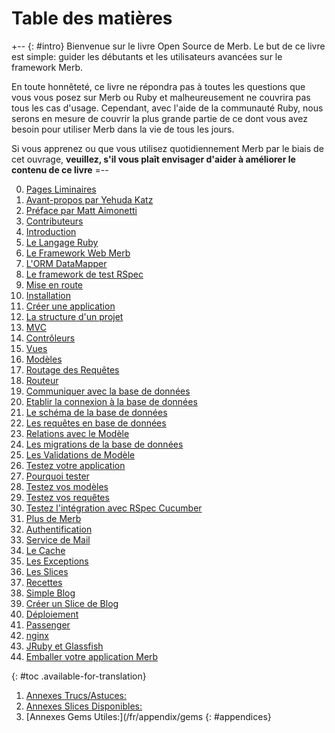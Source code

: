 # Table des matières

+-- {: #intro}
Bienvenue sur le livre Open Source de Merb.
Le but de ce livre est simple: guider les débutants et les utilisateurs avancées
sur le framework Merb.

En toute honnêteté, ce livre ne répondra pas à toutes les questions que vous vous posez sur Merb ou
Ruby et malheureusement ne couvrira pas tous les cas d'usage.
Cependant, avec l'aide de la communauté Ruby, nous serons en mesure de couvrir la plus grande partie
de ce dont vous avez besoin pour utiliser Merb dans la vie de tous les jours.

Si vous apprenez ou que vous utilisez quotidiennement Merb par le biais de cet ouvrage,
**veuillez, s'il vous plaît envisager d'aider à améliorer le contenu de ce livre**
=--

0. [Pages Liminaires](/fr/front-matter)
  1. [Avant-propos par Yehuda Katz](/fr/front-matter/foreword)
  2. [Préface par Matt Aimonetti](/fr/front-matter/preface)
  3. [Contributeurs](/fr/front-matter/contributors)
1. [Introduction](/fr/introduction)
  1. [Le Langage Ruby](/fr/introduction/ruby)
  2. [Le Framework Web Merb](/fr/introduction/merb)
  3. [L'ORM DataMapper](/fr/introduction/datamapper)
  4. [Le framework de test RSpec](/fr/introduction/rspec)
2. [Mise en route](/fr/getting-started)
  1. [Installation](/fr/getting-started/install-instructions)
  1. [Créer une application](/fr/getting-started/generate-an-application)
  1. [La structure d'un projet](/fr/getting-started/project-structure)
  1. [MVC](/fr/getting-started/mvc)
  1. [Contrôleurs](/fr/getting-started/controllers)
  1. [Vues](/fr/getting-started/views)
  1. [Modèles](/fr/getting-started/models)
  1. [Routage des Requêtes](/fr/getting-started/request-path)
  1. [Routeur](/fr/getting-started/router)
3. [Communiquer avec la base de données](/fr/interacting-with-the-database)
  1. [Etablir la connexion à la base de données](/fr/interacting-with-the-database/dm-setting-up)
  1. [Le schéma de la base de données](/fr/interacting-with-the-database/dm-schema)
  1. [Les requêtes en base de données](/fr/interacting-with-the-database/dm-queries)
  1. [Relations avec le Modèle](/fr/interacting-with-the-database/dm-relationships)
  1. [Les migrations de la base de données](/fr/interacting-with-the-database/dm-migrations)
  1. [Les Validations de Modèle](/fr/interacting-with-the-database/dm-validations)
4. [Testez votre application](/fr/testing-your-application)
  1. [Pourquoi tester](/fr/testing-your-application/why)
  1. [Testez vos modèles](/fr/testing-your-application/models)
  1. [Testez vos requêtes](/fr/testing-your-application/requests)
  1. [Testez l'intégration avec RSpec Cucumber](/fr/testing-your-application/cucumber)
5. [Plus de Merb](/fr/merb-more)
  1. [Authentification](/fr/merb-more/authentication)
  1. [Service de Mail](/fr/merb-more/mailer)
  1. [Le Cache](/fr/merb-more/caching)
  1. [Les Exceptions](/fr/merb-more/exceptions)
  1. [Les Slices](/fr/merb-more/exceptions)
6. [Recettes](/fr/recipes)
  1. [Simple Blog](/fr/recipes/simple-blog)
  1. [Créer un Slice de Blog](/fr/recipes/blog-slice)
7. [Déploiement](/fr/deployment)
  1. [Passenger](/fr/deployment/passenger)
  1. [nginx](/fr/deployment/nginx)
  1. [JRuby et Glassfish](/fr/deployment/jruby)
  1. [Emballer votre application Merb](/fr/deployment/bundle)

{: #toc .available-for-translation}

1. [Annexes Trucs/Astuces:](/fr/appendix/hints-tips)
1. [Annexes Slices Disponibles:](/fr/appendix/slices)
1. [Annexes Gems Utiles:](/fr/appendix/gems
{: #appendices}
